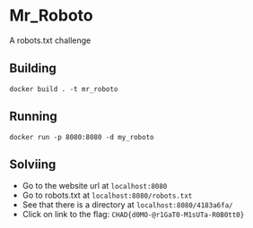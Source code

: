 # Mr_Roboto

A robots.txt challenge

## Building

```
docker build . -t mr_roboto
```

## Running

```
docker run -p 8080:8080 -d my_roboto
```


## Solviing

- Go to the website url at `localhost:8080`
- Go to robots.txt at `localhost:8080/robots.txt`
- See that there is a directory at `localhost:8080/4183a6fa/`
- Click on link to the flag: `CHAD{d0MO-@r1GaT0-M1sUTa-R0B0tt0}`
